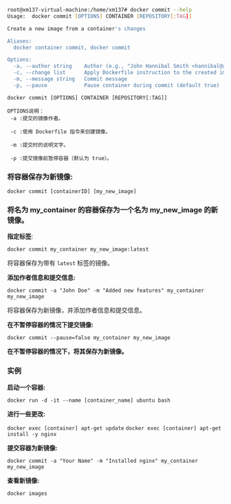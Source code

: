
```zsh
root@xm137-virtual-machine:/home/xm137# docker commit --help
Usage:  docker commit [OPTIONS] CONTAINER [REPOSITORY[:TAG]]

Create a new image from a container's changes

Aliases:
  docker container commit, docker commit

Options:
  -a, --author string    Author (e.g., "John Hannibal Smith <hannibal@a-team.com>")
  -c, --change list      Apply Dockerfile instruction to the created image
  -m, --message string   Commit message
  -p, --pause            Pause container during commit (default true)
```

```
docker commit [OPTIONS] CONTAINER [REPOSITORY[:TAG]]

OPTIONS说明：
 -a :提交的镜像作者。

 -c :使用 Dockerfile 指令来创建镜像。
    
 -m :提交时的说明文字。
    
 -p :提交镜像前暂停容器（默认为 true）。 
```
### 将容器保存为新镜像:

`docker commit [containerID] [my_new_image]`

### 将名为 my_container 的容器保存为一个名为 my_new_image 的新镜像。

**指定标签**:

`docker commit my_container my_new_image:latest`

将容器保存为带有 `latest` 标签的镜像。

**添加作者信息和提交信息:**

`docker commit -a "John Doe" -m "Added new features" my_container my_new_image`

将容器保存为新镜像，并添加作者信息和提交信息。

**在不暂停容器的情况下提交镜像:**

`docker commit --pause=false my_container my_new_image`

**在不暂停容器的情况下，将其保存为新镜像。**

### 实例

**启动一个容器:**

`docker run -d -it --name [container_name] ubuntu bash`

**进行一些更改:**

`docker exec [container] apt-get update`
`docker exec [container] apt-get install -y nginx`

**提交容器为新镜像:**

`docker commit -a "Your Name" -m "Installed nginx" my_container my_new_image`

**查看新镜像:**

`docker images`